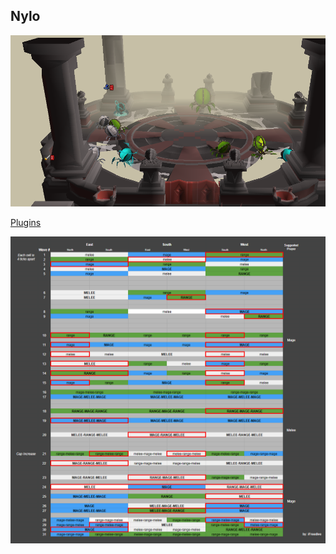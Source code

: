 
## Nylo
![](/assets/img/Nylo-2.png)



[Plugins](Nylo/plugins) 








![](/assets/img/Nylo-1.png)